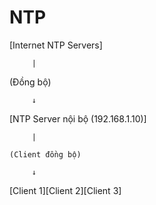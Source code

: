 # NTP
[Internet NTP Servers]

         |
         
   (Đồng bộ)
   
         ↓
         
[NTP Server nội bộ (192.168.1.10)]

         |
         
    (Client đồng bộ)
    
         ↓
         
[Client 1][Client 2][Client 3]


